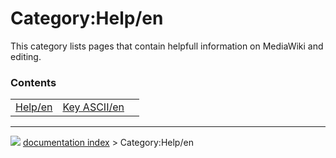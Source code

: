 # Category:Help/en
This category lists pages that contain helpfull information on MediaWiki and editing.

### Contents

|     |     |     |
| --- | --- | --- |
| [Help/en](Help/en.md) | [Key ASCII/en](Key_ASCII/en.md) |



---
![](images/Right_arrow.png) [documentation index](../README.md) > Category:Help/en
